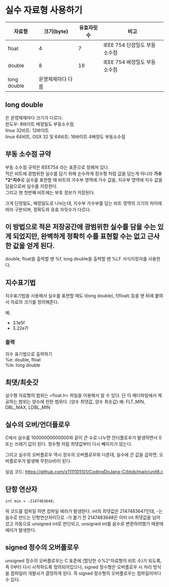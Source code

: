 # 실수 자료형 사용하기

|자료형|크기(byte)|유효자릿수|비고|
|---|---|---|---|
|float|4|7|IEEE 754 단정밀도 부동 소수점|
|double|8|16|IEEE 754 배정밀도 부동 소수점|
|long double|운영체제마다 다름||

## long double
은 운영체제마다 크기가 다르다.  
윈도우: 8바이트 배정밀도 부동소수점  
linux 32비트: 12바이트  
linux 64비트, OSX 32 및 64비트: 16바이트 4배정도 부동소수점

## 부동 소수점 규약
부동 소수점 규약은 IEEE754 라는 표준으로 정해져 있다.  
적은 비트에 광범위한 실수를 담기 위해 순수하게 정수형 처럼 값을 담는게 아니라 **가수*2^지수**로 실수를 표현할 때 비트의 가수부 영역에 가수 값을, 지수부 영역에 지수 값을 담음으로써 실수를 저장한다.  
그리고 맨 첫번째 비트에는 부호 정보가 저장된다.  

크게 단정밀도, 배정밀도로 나뉘는데, 지수부 가수부를 담는 비트 영역의 크기의 차이에 따라 구분되며, 정확도와 유효 자릿수가 다르다.

이 방법으로 적은 저장공간에 광범위한 실수를 담을 수는 있게 되었지만, 완벽하게 정확히 수를 표현할 수는 없고 근사한 값을 얻게 된다.
-----
double, float을 출력할 땐 %f, long double을 출력할 땐 %LF 서식지정자를 사용한다. 


## 지수표기법
지수표기법을 사용해서 실수를 표현할 때도 l(long double), f(float) 등을 맨 뒤에 붙여서 자료의 크기를 정의해준다.

예: 
- 3.1e5f
- 3.22e7l

### 출력
지수 표기법으로 출력하기  
%e: double, float  
%le: long double

## 최댓/최솟갓
실수형 자료형의 범위는 <float.h> 파일을 이용해서 알 수 있다. 단 이 헤더파일에서 제공하는 범위는 양수에 한한 범위다. (양수 최댓값, 양수 최솟값)
예: FLT_MIN, DBL_MAX, LDBL_MIN  

## 실수의 오버/언더플로우
C에서 실수를 10000000000000와 같이 큰 수로 나누면 언더플로우가 발생하면서 0 또는 쓰레기 값이 된다. 정수형 처럼 최댓값부터 다시 빼지지가 않는다.

그리고 실수의 오버플로우 역시 정수의 오버플로우와 다른데, 실수에 큰 값을 곱하면, 오버플로우가 발생해 무한(inf)이 된다.

실습 코드: https://github.com/x1111101101/CodingDoJang-C/blob/main/unit8.c

## 단항 연산자
```
int min = -2147483648;
```
위 코드를 컴파일 하면 컴파일 에러가 발생한다. int의 최댓값은 2147483647인데, -는 음수로 만드는 단항연산자이므로 -가 붙기 전 2147483648은 이미 int 최댓값을 넘어섰고 자동으로 unsigned int로 판단되고, unsigned int를 음수로 변환하려했기 때문에 에러가 발생한다.

## signed 정수의 오버플로우
unsigned 정수의 오버플로우는 C 표준에 (할당한 수%2^자료형의 비트 수)가 되도록, 즉 0부터 다시 시작하도록 정의되어있으나, signed 정수형은 오버플로우 시 처리 방식을 
컴파일러 개발사가 결정하게 된다. 즉 signed 정수형의 오버플로우는 컴파일러마다  수 있다.
